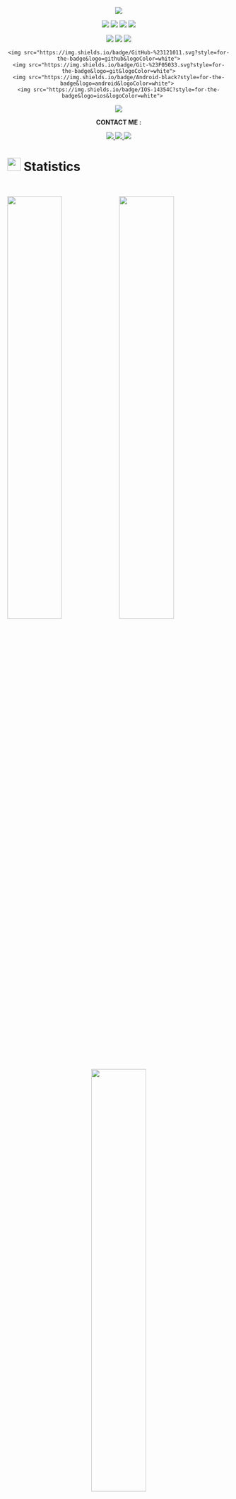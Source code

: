 <p align="center">
    <a href="https://github.com/DenverCoder1/readme-typing-svg"><img src="https://readme-typing-svg.herokuapp.com?lines=Hi,+I'm+DakrNinja'.;I+love+open-source.;I+love+contributing.;I+love+learning.;I+love+spreading+knowledge.;And+some+day+I'll be king of the Pirates&center=true&width=500&height=50"></a>
  </p>
  <p>
  <div align="center">
    <img src="https://img.shields.io/badge/Dart-14354C?style=for-the-badge&logo=dart&logoColor=white">
    <img src="https://img.shields.io/badge/JavaScript-000000.svg?style=for-the-badge&logo=javascript&logoColor=F7E017">
    <img src="https://img.shields.io/badge/C%2B%2B-00599C?style=for-the-badge&logo=c%2B%2B&logoColor=white">
    <img src="https://img.shields.io/badge/Typescript-14354C.svg?style=for-the-badge&logo=Typescript&logoColor=white">
  </div>
  </p>
  
  <p>
  <div align="center">
    <img src="https://img.shields.io/badge/Flutter-20232A?style=for-the-badge&logo=flutter&logoColor=61DAFB">
    <img src="https://img.shields.io/badge/Express.js-404D59?style=for-the-badge">
    <img src="https://img.shields.io/badge/Node.js-43853D?style=for-the-badge&logo=node.js&logoColor=white">
    
    <img src="https://img.shields.io/badge/GitHub-%23121011.svg?style=for-the-badge&logo=github&logoColor=white">
    <img src="https://img.shields.io/badge/Git-%23F05033.svg?style=for-the-badge&logo=git&logoColor=white">
    <img src="https://img.shields.io/badge/Android-black?style=for-the-badge&logo=android&logoColor=white">	
    <img src="https://img.shields.io/badge/IOS-14354C?style=for-the-badge&logo=ios&logoColor=white">	
  </div>
  </p>
  
  <p>
  <div align="center">
    <img src="https://img.shields.io/badge/MySQL-00000F?style=for-the-badge&logo=mysql&logoColor=white">
  </div>
  </p>
  
  <p align="center"><b>CONTACT ME : </b></p>
  <p>
  <div align="center">
      <a href="https://www.instagram.com/animesh_shukla1/" rel="nofollow">
        <img src="https://img.shields.io/badge/Instagram-833AB4?style=for-the-badge&logo=instagram&logoColor=white">
      </a>
      <a href="https://www.linkedin.com/in/animesh-shukla-356934231/" rel="nofollow">
        <img src="https://img.shields.io/badge/Linkedin-0a66c2?style=for-the-badge&logo=linkedin&logoColor=white">
      </a>
      <a href="https://twitter.com/animesh30173340" rel="nofollow">
        <img src="https://img.shields.io/badge/Twitter-14171A?style=for-the-badge&logo=twitter&logoColor=white">
      </a>
  </div>
  </p>
  
  # <img src="https://media4.giphy.com/media/MIGbtLZoVjbl0bYbAd/giphy.gif?cid=ecf05e472t2h0i8d7dcjaoau9iqtchhr899hxmpxzzgc7lyw&rid=giphy.gif" width="30"> Statistics
  
  <br/>
  <p align="left">
      <img width="49.5%" src="https://github-readme-stats.vercel.app/api?username=DarkNinja15&show_icons=true&include_all_commits=true&theme=radical&hide_border=true&count_private=true">
      <img width="49.5%" src="https://github-readme-streak-stats.herokuapp.com/?user=DarkNinja15&theme=radical&hide_border=true">		  
    </a>
  </p>
  <br>
  
  <p align="center">
      <img width="49.5%" src="https://github-readme-stats.vercel.app/api/top-langs/?layout=compact&theme=radical&include_all_commits=true&bg_color=282828&count_private=true&username=DarkNinja15&hide_border=true">
    </a>
  </p>
  
  ## <img src="https://media1.giphy.com/media/Q8PQ1KuarrYucCMVTJ/giphy.gif?cid=ecf05e47odgm8bs8cmb8cf1ijmfzqaeeu9fzmx6nbcv06ky2&rid=giphy.gif" width="30">Open Source Programs Contributed
   
  <table>
  <tr>
   <td align="center">
  <a href="https://ssoc.devfolio.co/"><img src="https://user-images.githubusercontent.com/72400676/182021806-e7439fdd-8f9b-46a6-a1da-0bf731bbe379.png" width=100px height=100px /><br /><sub><b>Social Summer Of Code 2022</b></sub></a>
   </td>
   </tr>
  </table>
  
  ## HacktoberFest 2022 Badges
  
  [![@evilshadow's Holopin board](https://www.holopin.me/evilshadow)](https://www.holopin.io/@evilshadow#badges)
  
  ## <img src="https://user-images.githubusercontent.com/82110564/189553856-2e7f8f30-80b4-484f-bfaa-9e5eb10f24e5.gif" width="30">About Me!!
  - 👋 Hi, I’m @DarkNinja15
  - 👀 I’m interested in competitive programming,app development and problem solving.
  - 🌱 I’m currently studying Computer Science Engineering in Indian Institute of Information Technology Bhagalpur
  - 💞️ I’m looking to collaborate on open source projects
  - 📫 Reach me at animeshshukla1518@gmail.com
  
  
